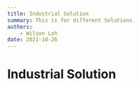 ```yaml
---
title: Industrial Solution
summary: This is for different Solutions
authors:
    - Wilson Loh
date: 2021-10-26
---
```

# Industrial Solution
